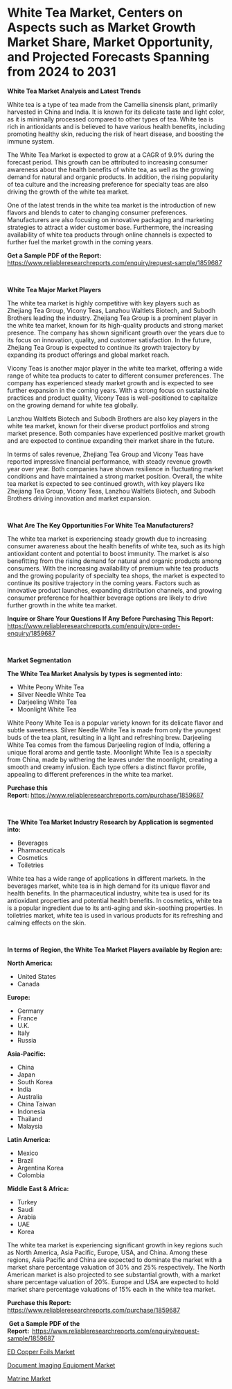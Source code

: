 <p><h1>White Tea Market, Centers on Aspects such as Market Growth Market Share, Market Opportunity, and Projected Forecasts Spanning from 2024 to 2031</h1></p><p><strong>White Tea Market Analysis and Latest Trends</strong></p>
<p><p>White tea is a type of tea made from the Camellia sinensis plant, primarily harvested in China and India. It is known for its delicate taste and light color, as it is minimally processed compared to other types of tea. White tea is rich in antioxidants and is believed to have various health benefits, including promoting healthy skin, reducing the risk of heart disease, and boosting the immune system.</p><p>The White Tea Market is expected to grow at a CAGR of 9.9% during the forecast period. This growth can be attributed to increasing consumer awareness about the health benefits of white tea, as well as the growing demand for natural and organic products. In addition, the rising popularity of tea culture and the increasing preference for specialty teas are also driving the growth of the white tea market.</p><p>One of the latest trends in the white tea market is the introduction of new flavors and blends to cater to changing consumer preferences. Manufacturers are also focusing on innovative packaging and marketing strategies to attract a wider customer base. Furthermore, the increasing availability of white tea products through online channels is expected to further fuel the market growth in the coming years.</p></p>
<p><strong>Get a Sample PDF of the Report:&nbsp;</strong> <a href="https://www.reliableresearchreports.com/enquiry/request-sample/1859687">https://www.reliableresearchreports.com/enquiry/request-sample/1859687</a></p>
<p>&nbsp;</p>
<p><strong>White Tea Major Market Players</strong></p>
<p><p>The white tea market is highly competitive with key players such as Zhejiang Tea Group, Vicony Teas, Lanzhou Waltlets Biotech, and Subodh Brothers leading the industry. Zhejiang Tea Group is a prominent player in the white tea market, known for its high-quality products and strong market presence. The company has shown significant growth over the years due to its focus on innovation, quality, and customer satisfaction. In the future, Zhejiang Tea Group is expected to continue its growth trajectory by expanding its product offerings and global market reach.</p><p>Vicony Teas is another major player in the white tea market, offering a wide range of white tea products to cater to different consumer preferences. The company has experienced steady market growth and is expected to see further expansion in the coming years. With a strong focus on sustainable practices and product quality, Vicony Teas is well-positioned to capitalize on the growing demand for white tea globally.</p><p>Lanzhou Waltlets Biotech and Subodh Brothers are also key players in the white tea market, known for their diverse product portfolios and strong market presence. Both companies have experienced positive market growth and are expected to continue expanding their market share in the future.</p><p>In terms of sales revenue, Zhejiang Tea Group and Vicony Teas have reported impressive financial performance, with steady revenue growth year over year. Both companies have shown resilience in fluctuating market conditions and have maintained a strong market position. Overall, the white tea market is expected to see continued growth, with key players like Zhejiang Tea Group, Vicony Teas, Lanzhou Waltlets Biotech, and Subodh Brothers driving innovation and market expansion.</p></p>
<p>&nbsp;</p>
<p><strong>What Are The Key Opportunities For White Tea Manufacturers?</strong></p>
<p><p>The white tea market is experiencing steady growth due to increasing consumer awareness about the health benefits of white tea, such as its high antioxidant content and potential to boost immunity. The market is also benefitting from the rising demand for natural and organic products among consumers. With the increasing availability of premium white tea products and the growing popularity of specialty tea shops, the market is expected to continue its positive trajectory in the coming years. Factors such as innovative product launches, expanding distribution channels, and growing consumer preference for healthier beverage options are likely to drive further growth in the white tea market.</p></p>
<p><strong>Inquire or Share Your Questions If Any Before Purchasing This Report:</strong> <a href="https://www.reliableresearchreports.com/enquiry/pre-order-enquiry/1859687">https://www.reliableresearchreports.com/enquiry/pre-order-enquiry/1859687</a></p>
<p>&nbsp;</p>
<p><strong>Market Segmentation</strong></p>
<p><strong>The White Tea Market Analysis by types is segmented into:</strong></p>
<p><ul><li>White Peony White Tea</li><li>Silver Needle White Tea</li><li>Darjeeling White Tea</li><li>Moonlight White Tea</li></ul></p>
<p><p>White Peony White Tea is a popular variety known for its delicate flavor and subtle sweetness. Silver Needle White Tea is made from only the youngest buds of the tea plant, resulting in a light and refreshing brew. Darjeeling White Tea comes from the famous Darjeeling region of India, offering a unique floral aroma and gentle taste. Moonlight White Tea is a specialty from China, made by withering the leaves under the moonlight, creating a smooth and creamy infusion. Each type offers a distinct flavor profile, appealing to different preferences in the white tea market.</p></p>
<p><strong>Purchase this Report:&nbsp;</strong><a href="https://www.reliableresearchreports.com/purchase/1859687">https://www.reliableresearchreports.com/purchase/1859687</a></p>
<p>&nbsp;</p>
<p><strong>The White Tea Market Industry Research by Application is segmented into:</strong></p>
<p><ul><li>Beverages</li><li>Pharmaceuticals</li><li>Cosmetics</li><li>Toiletries</li></ul></p>
<p><p>White tea has a wide range of applications in different markets. In the beverages market, white tea is in high demand for its unique flavor and health benefits. In the pharmaceutical industry, white tea is used for its antioxidant properties and potential health benefits. In cosmetics, white tea is a popular ingredient due to its anti-aging and skin-soothing properties. In toiletries market, white tea is used in various products for its refreshing and calming effects on the skin.</p></p>
<p>&nbsp;</p>
<p><strong>In terms of Region, the White Tea Market Players available by Region are:</strong></p>
<p>
    <p> <strong> North America: </strong>
        <ul>
            <li>United States</li>
            <li>Canada</li>
        </ul>
        </p> 
    <p> <strong> Europe: </strong>
        <ul>
            <li>Germany</li>
            <li>France</li>
            <li>U.K.</li>
            <li>Italy</li>
            <li>Russia</li>
        </ul>
        </p> 
    <p> <strong> Asia-Pacific: </strong>
        <ul>
            <li>China</li>
            <li>Japan</li>
            <li>South Korea</li>
            <li>India</li>
            <li>Australia</li>
            <li>China Taiwan</li>
            <li>Indonesia</li>
            <li>Thailand</li>
            <li>Malaysia</li>
        </ul>
        </p> 
    <p> <strong> Latin America: </strong>
        <ul>
            <li>Mexico</li>
            <li>Brazil</li>
            <li>Argentina Korea</li>
            <li>Colombia</li>
        </ul>
        </p> 
    <p> <strong> Middle East & Africa: </strong>
        <ul>
            <li>Turkey</li>
            <li>Saudi</li>
            <li>Arabia</li>
            <li>UAE</li>
            <li>Korea</li>
        </ul>
    </p>
    </p>
<p><p>The white tea market is experiencing significant growth in key regions such as North America, Asia Pacific, Europe, USA, and China. Among these regions, Asia Pacific and China are expected to dominate the market with a market share percentage valuation of 30% and 25% respectively. The North American market is also projected to see substantial growth, with a market share percentage valuation of 20%. Europe and USA are expected to hold market share percentage valuations of 15% each in the white tea market.</p></p>
<p><strong>Purchase this Report: </strong><a href="https://www.reliableresearchreports.com/purchase/1859687">https://www.reliableresearchreports.com/purchase/1859687</a></p>
<p>&nbsp;<strong>Get a Sample PDF of the Report:&nbsp;&nbsp;</strong><a href="https://www.reliableresearchreports.com/enquiry/request-sample/1859687">https://www.reliableresearchreports.com/enquiry/request-sample/1859687</a></p>
<p><strong></strong></p>
<p><p><a href="https://www.linkedin.com/pulse/ed-copper-foils-market-analysis-size-global-industry-overview-fjxbe?trackingId=B3kb2L7tg3LIiphOCs1gtA%3D%3D">ED Copper Foils Market</a></p><p><a href="https://www.linkedin.com/pulse/document-imaging-equipment-market-provides-comprehensive-aomve?trackingId=5cAw%2B4QmbB1jVwRTYlIVFw%3D%3D">Document Imaging Equipment Market</a></p><p><a href="https://www.linkedin.com/pulse/matrine-market-size-growing-forecasted-period-from-2024-2031-kbxie?trackingId=bKe0HVp46%2BMeZVX40PCurQ%3D%3D">Matrine Market</a></p></p>